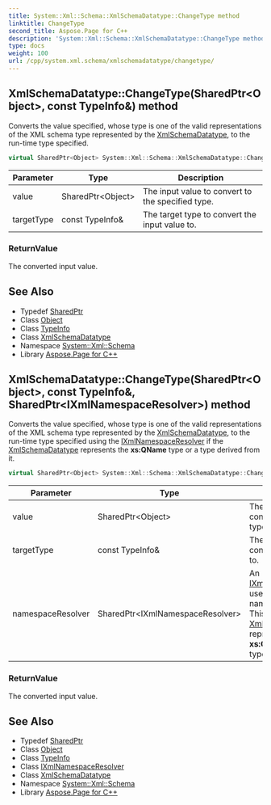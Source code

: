 ```yaml
---
title: System::Xml::Schema::XmlSchemaDatatype::ChangeType method
linktitle: ChangeType
second_title: Aspose.Page for C++
description: 'System::Xml::Schema::XmlSchemaDatatype::ChangeType method. Converts the value specified, whose type is one of the valid representations of the XML schema type represented by the XmlSchemaDatatype, to the run-time type specified in C++.'
type: docs
weight: 100
url: /cpp/system.xml.schema/xmlschemadatatype/changetype/
---
```

## XmlSchemaDatatype::ChangeType(SharedPtr\<Object\>, const TypeInfo\&) method


Converts the value specified, whose type is one of the valid representations of the XML schema type represented by the [XmlSchemaDatatype](../), to the run-time type specified.

```cpp
virtual SharedPtr<Object> System::Xml::Schema::XmlSchemaDatatype::ChangeType(SharedPtr<Object> value, const TypeInfo &targetType)
```


| Parameter | Type | Description |
| --- | --- | --- |
| value | SharedPtr\<Object\> | The input value to convert to the specified type. |
| targetType | const TypeInfo\& | The target type to convert the input value to. |

### ReturnValue

The converted input value.

## See Also

* Typedef [SharedPtr](../../../system/sharedptr/)
* Class [Object](../../../system/object/)
* Class [TypeInfo](../../../system/typeinfo/)
* Class [XmlSchemaDatatype](../)
* Namespace [System::Xml::Schema](../../)
* Library [Aspose.Page for C++](../../../)
## XmlSchemaDatatype::ChangeType(SharedPtr\<Object\>, const TypeInfo\&, SharedPtr\<IXmlNamespaceResolver\>) method


Converts the value specified, whose type is one of the valid representations of the XML schema type represented by the [XmlSchemaDatatype](../), to the run-time type specified using the [IXmlNamespaceResolver](../../../system.xml/ixmlnamespaceresolver/) if the [XmlSchemaDatatype](../) represents the **xs:QName** type or a type derived from it.

```cpp
virtual SharedPtr<Object> System::Xml::Schema::XmlSchemaDatatype::ChangeType(SharedPtr<Object> value, const TypeInfo &targetType, SharedPtr<IXmlNamespaceResolver> namespaceResolver)
```


| Parameter | Type | Description |
| --- | --- | --- |
| value | SharedPtr\<Object\> | The input value to convert to the specified type. |
| targetType | const TypeInfo\& | The target type to convert the input value to. |
| namespaceResolver | SharedPtr\<IXmlNamespaceResolver\> | An [IXmlNamespaceResolver](../../../system.xml/ixmlnamespaceresolver/) used for resolving namespace prefixes. This is only of use if the [XmlSchemaDatatype](../) represents the **xs:QName** type or a type derived from it. |

### ReturnValue

The converted input value.

## See Also

* Typedef [SharedPtr](../../../system/sharedptr/)
* Class [Object](../../../system/object/)
* Class [TypeInfo](../../../system/typeinfo/)
* Class [IXmlNamespaceResolver](../../../system.xml/ixmlnamespaceresolver/)
* Class [XmlSchemaDatatype](../)
* Namespace [System::Xml::Schema](../../)
* Library [Aspose.Page for C++](../../../)
